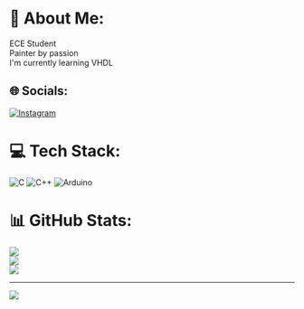 # 💫 About Me:
ECE Student <br>Painter by passion <br> I'm currently learning VHDL


## 🌐 Socials:
[![Instagram](https://img.shields.io/badge/Instagram-%23E4405F.svg?logo=Instagram&logoColor=white)](https://instagram.com/keerthi_i_i_i) 

# 💻 Tech Stack:
![C](https://img.shields.io/badge/c-%2300599C.svg?style=for-the-badge&logo=c&logoColor=white) ![C++](https://img.shields.io/badge/c++-%2300599C.svg?style=for-the-badge&logo=c%2B%2B&logoColor=white) ![Arduino](https://img.shields.io/badge/-Arduino-00979D?style=for-the-badge&logo=Arduino&logoColor=white)
# 📊 GitHub Stats:
![](https://github-readme-stats.vercel.app/api?username=KeerthanaGowda24&theme=rose&hide_border=false&include_all_commits=false&count_private=false)<br/>
![](https://github-readme-streak-stats.herokuapp.com/?user=KeerthanaGowda24&theme=rose&hide_border=false)<br/>
![](https://github-readme-stats.vercel.app/api/top-langs/?username=KeerthanaGowda24&theme=rose&hide_border=false&include_all_commits=false&count_private=false&layout=compact)

---
[![](https://visitcount.itsvg.in/api?id=KeerthanaGowda24&icon=0&color=0)](https://visitcount.itsvg.in)

<!-- Proudly created with GPRM ( https://gprm.itsvg.in ) -->
